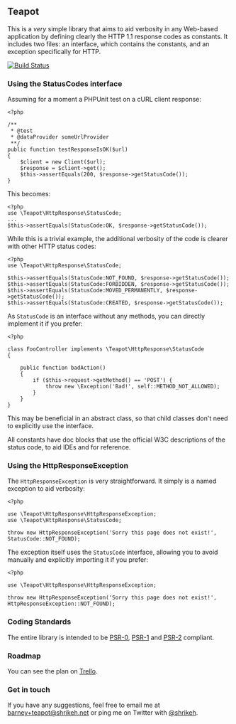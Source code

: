 ## Teapot

This is a _very_ simple library that aims to aid verbosity in any Web-based application by defining clearly the HTTP 1.1 response codes as constants. It includes two files: an interface, which contains the constants, and an exception specifically for HTTP.

[![Build Status](https://travis-ci.org/shrikeh/teapot.png?branch=master)](https://travis-ci.org/shrikeh/teapot)

### Using the StatusCodes interface

Assuming for a moment a PHPUnit test on a cURL client response:

    <?php

    /**
     * @test
     * @dataProvider someUrlProvider
     **/
    public function testResponseIsOK($url)
    {
        $client = new Client($url);
        $response = $client->get();
        $this->assertEquals(200, $response->getStatusCode());
    }

This becomes:

    <?php
    use \Teapot\HttpResponse\StatusCode;
    ...
    $this->assertEquals(StatusCode:OK, $response->getStatusCode());

While this is a trivial example, the additional verbosity of the code is clearer with other HTTP status codes:

    <?php
    use \Teapot\HttpResponse\StatusCode;

    $this->assertEquals(StatusCode:NOT_FOUND, $response->getStatusCode());
    $this->assertEquals(StatusCode:FORBIDDEN, $response->getStatusCode());
    $this->assertEquals(StatusCode:MOVED_PERMANENTLY, $response->getStatusCode());
    $this->assertEquals(StatusCode:CREATED, $response->getStatusCode());

As `StatusCode` is an interface without any methods, you can directly implement it if you prefer:

    <?php

    class FooController implements \Teapot\HttpResponse\StatusCode
    {

        public function badAction()
        {
            if ($this->request->getMethod() == 'POST') {
                throw new \Exception('Bad!', self::METHOD_NOT_ALLOWED);
            }
        }
    }

This may be beneficial in an abstract class, so that child classes don't need to explicitly use the interface.

All constants have doc blocks that use the official W3C descriptions of the status code, to aid IDEs and for reference.

### Using the HttpResponseException

The `HttpResponseException` is very straightforward. It simply is a named exception to aid verbosity:


    <?php

    use \Teapot\HttpResponse\HttpResponseException;
    use \Teapot\HttpResponse\StatusCode;

    throw new HttpResponseException('Sorry this page does not exist!', StatusCode::NOT_FOUND);

The exception itself uses the `StatusCode` interface, allowing you to avoid manually and explicitly importing it if you prefer:

    <?php

    use \Teapot\HttpResponse\HttpResponseException;

    throw new HttpResponseException('Sorry this page does not exist!', HttpResponseException::NOT_FOUND);

### Coding Standards

The entire library is intended to be [PSR-0](https://github.com/php-fig/fig-standards/blob/master/accepted/PSR-0.md "PSR-0"), [PSR-1](https://github.com/php-fig/fig-standards/blob/master/accepted/PSR-1-basic-coding-standard.md "PSR-1") and [PSR-2](https://github.com/php-fig/fig-standards/blob/master/accepted/PSR-2-coding-style-guide.md "PSR-2") compliant.

### Roadmap

You can see the plan on [Trello](https://trello.com/board/teapot/51523a7711dfd4c456000355 "Teapot Trello board").

### Get in touch

If you have any suggestions, feel free to email me at barney+teapot@shrikeh.net or ping me on Twitter with [@shrikeh](https://twitter.com/shrikeh).

